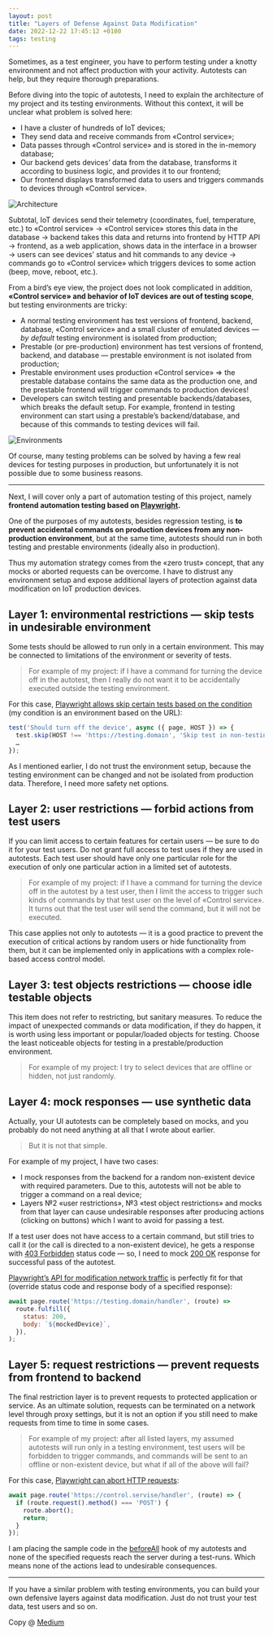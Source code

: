```yaml
---
layout: post
title: "Layers of Defense Against Data Modification"
date: 2022-12-22 17:45:12 +0100
tags: testing
---
```


Sometimes, as a test engineer, you have to perform testing under a knotty environment and not affect production with your activity. Autotests can help, but they require thorough preparations.

Before diving into the topic of autotests, I need to explain the architecture of my project and its testing environments. Without this context, it will be unclear what problem is solved here:

- I have a cluster of hundreds of IoT devices;
- They send data and receive commands from «Control service»;
- Data passes through «Control service» and is stored in the in-memory database;
- Our backend gets devices’ data from the database, transforms it according to business logic, and provides it to our frontend;
- Our frontend displays transformed data to users and triggers commands to devices through «Control service».

![Architecture](/assets/2022-12-22/01-architecture.png)

Subtotal, IoT devices send their telemetry (coordinates, fuel, temperature, etc.) to «Control service» → «Control service» stores this data in the database → backend takes this data and returns into frontend by HTTP API → frontend, as a web application, shows data in the interface in a browser → users can see devices’ status and hit commands to any device → commands go to «Control service» which triggers devices to some action (beep, move, reboot, etc.).

From a bird’s eye view, the project does not look complicated in addition, **«Control service» and behavior of IoT devices are out of testing scope**, but testing environments are tricky:

- A normal testing environment has test versions of frontend, backend, database, «Control service» and a small cluster of emulated devices — _by default_ testing environment is isolated from production;
- Prestable (or pre-production) environment has test versions of frontend, backend, and database — prestable environment is not isolated from production;
- Prestable environment uses production «Control service» ⇒ the prestable database contains the same data as the production one, and the prestable frontend will trigger commands to production devices!
- Developers can switch testing and presentable backends/databases, which breaks the default setup. For example, frontend in testing environment can start using a prestable’s backend/database, and because of this commands to testing devices will fail.

![Environments](/assets/2022-12-22/02-environments.png)

Of course, many testing problems can be solved by having a few real devices for testing purposes in production, but unfortunately it is not possible due to some business reasons.

---

Next, I will cover only a part of automation testing of this project, namely **frontend automation testing based on [Playwright](https://playwright.dev/).**

One of the purposes of my autotests, besides regression testing, is **to prevent accidental commands on production devices from any non-production environment**, but at the same time, autotests should run in both testing and prestable environments (ideally also in production).

Thus my automation strategy comes from the «zero trust» concept, that any mocks or aborted requests can be overcome. I have to distrust any environment setup and expose additional layers of protection against data modification on IoT production devices.

## Layer 1: environmental restrictions — skip tests in undesirable environment

Some tests should be allowed to run only in a certain environment. This may be connected to limitations of the environment or severity of tests.

> For example of my project: if I have a command for turning the device off in the autotest, then I really do not want it to be accidentally executed outside the testing environment.

For this case, [Playwright allows skip certain tests based on the condition](https://playwright.dev/docs/test-annotations#conditionally-skip-a-test) (my condition is an environment based on the URL):

```JavaScript
test('Should turn off the device', async ({ page, HOST }) => {
  test.skip(HOST !== 'https://testing.domain', 'Skip test in non-testing env');
  …
});
```

As I mentioned earlier, I do not trust the environment setup, because the testing environment can be changed and not be isolated from production data. Therefore, I need more safety net options.

## Layer 2: user restrictions — forbid actions from test users

If you can limit access to certain features for certain users — be sure to do it for your test users. Do not grant full access to test uses if they are used in autotests. Each test user should have only one particular role for the execution of only one particular action in a limited set of autotests.

> For example of my project: if I have a command for turning the device off in the autotest by a test user, then I limit the access to trigger such kinds of commands by that test user on the level of «Control service». It turns out that the test user will send the command, but it will not be executed.

This case applies not only to autotests — it is a good practice to prevent the execution of critical actions by random users or hide functionality from them, but it can be implemented only in applications with a complex role-based access control model.

## Layer 3: test objects restrictions — choose idle testable objects

This item does not refer to restricting, but sanitary measures. To reduce the impact of unexpected commands or data modification, if they do happen, it is worth using less important or popular/loaded objects for testing. Choose the least noticeable objects for testing in a prestable/production environment.

> For example of my project: I try to select devices that are offline or hidden, not just randomly.

## Layer 4: mock responses — use synthetic data

Actually, your UI autotests can be completely based on mocks, and you probably do not need anything at all that I wrote about earlier.

> But it is not that simple.

For example of my project, I have two cases:

- I mock responses from the backend for a random non-existent device with required parameters. Due to this, autotests will not be able to trigger a command on a real device;
- Layers №2 «user restrictions», №3 «test object restrictions» and mocks from that layer can cause undesirable responses after producing actions (clicking on buttons) which I want to avoid for passing a test.

If a test user does not have access to a certain command, but still tries to call it (or the call is directed to a non-existent device), he gets a response with [403 Forbidden](https://developer.mozilla.org/en-US/docs/Web/HTTP/Status/403) status code — so, I need to mock [200 OK](https://developer.mozilla.org/en-US/docs/Web/HTTP/Status/200) response for successful pass of the autotest.

[Playwright’s API for modification network traffic](https://playwright.dev/docs/network#modify-responses) is perfectly fit for that (override status code and response body of a specified response):

```JavaScript
await page.route('https://testing.domain/handler', (route) =>
  route.fulfill({
    status: 200,
    body: `${mockedDevice}`,
  }),
);
```

## Layer 5: request restrictions — prevent requests from frontend to backend

The final restriction layer is to prevent requests to protected application or service. As an ultimate solution, requests can be terminated on a network level through proxy settings, but it is not an option if you still need to make requests from time to time in some cases.

> For example of my project: after all listed layers, my assumed autotests will run only in a testing environment, test users will be forbidden to trigger commands, and commands will be sent to an offline or non-existent device, but what if all of the above will fail?

For this case, [Playwright can abort HTTP requests](https://playwright.dev/docs/network#abort-requests):

```JavaScript
await page.route('https://control.servise/handler', (route) => {
  if (route.request().method() === 'POST') {
    route.abort();
    return;
  }
});
```

I am placing the sample code in the [beforeAll](https://playwright.dev/docs/api/class-test#test-before-all) hook of my autotests and none of the specified requests reach the server during a test-runs. Which means none of the actions lead to undesirable consequences.

---

If you have a similar problem with testing environments, you can build your own defensive layers against data modification. Just do not trust your test data, test users and so on.

Copy @ [Medium](https://adequatica.medium.com/layers-of-defense-against-data-modification-d73e9e93bdf7)
